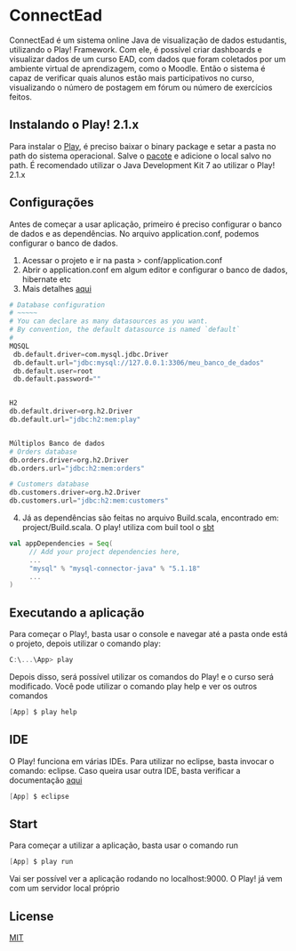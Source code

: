 # ConnectEad

ConnectEad é um sistema online Java de visualização de dados estudantis, utilizando o Play! Framework. Com ele, é possível criar dashboards e visualizar dados de um curso EAD, com dados que foram coletados por um ambiente virtual de aprendizagem, como o Moodle. Então o sistema é capaz de verificar quais alunos estão mais participativos no curso, visualizando o número de postagem em fórum ou número de exercícios feitos.

## Instalando o Play! 2.1.x

Para instalar o [Play](https://www.playframework.com/documentation/2.1.x/JavaHome#play-for-java-developers), é preciso baixar o binary package e setar a pasta no path do sistema operacional.
Salve o [pacote](https://drive.google.com/open?id=1l0WZdgj9wQ1ObZE9Ng7tVh7U6ta39ZJK) e adicione o local salvo no path. É recomendado utilizar o Java Development Kit  7 ao utilizar o Play! 2.1.x 


## Configurações

Antes de começar a usar aplicação, primeiro é preciso configurar o banco de dados e as dependências. No arquivo application.conf, podemos configurar o banco de dados. 

1. Acessar o projeto e ir na pasta > conf/application.conf
2. Abrir o application.conf em algum editor e configurar o banco de dados, hibernate etc
3. Mais detalhes [aqui](https://www.playframework.com/documentation/2.1.x/JavaDatabase)


```python
# Database configuration
# ~~~~~ 
# You can declare as many datasources as you want.
# By convention, the default datasource is named `default`
#
MQSQL
 db.default.driver=com.mysql.jdbc.Driver
 db.default.url="jdbc:mysql://127.0.0.1:3306/meu_banco_de_dados"
 db.default.user=root
 db.default.password=""


H2
db.default.driver=org.h2.Driver
db.default.url="jdbc:h2:mem:play"


Múltiplos Banco de dados
# Orders database
db.orders.driver=org.h2.Driver
db.orders.url="jdbc:h2:mem:orders"

# Customers database
db.customers.driver=org.h2.Driver
db.customers.url="jdbc:h2:mem:customers"
```
4. Já as dependências são feitas no arquivo Build.scala, encontrado em: project/Build.scala. O play! utiliza com buil tool o [sbt](https://www.scala-sbt.org/0.13/docs/index.html)

```sbt
val appDependencies = Seq(
     // Add your project dependencies here,
     ...
     "mysql" % "mysql-connector-java" % "5.1.18"
     ...
)
```

## Executando a aplicação

Para começar o Play!, basta usar o console e navegar até a pasta onde está o projeto, depois utilizar o comando play:

 ```sbt
C:\...\App> play
```

Depois disso, será possível utilizar os comandos do Play! e o curso será modificado. Você pode utilizar o comando play help e ver os outros comandos

```sbt
[App] $ play help
```
## IDE
O Play! funciona em várias IDEs. Para utilizar no eclipse, basta invocar o comando: eclipse. Caso queira usar outra IDE, basta verificar a documentação [aqui](https://www.playframework.com/documentation/2.1.x/IDE)

```sbt
[App] $ eclipse
```
## Start

Para começar a utilizar a aplicação, basta usar o comando run
```sbt
[App] $ play run
```

Vai ser possível ver a aplicação rodando no localhost:9000. O Play! já vem com um servidor local próprio
## License
[MIT](https://choosealicense.com/licenses/mit/)
